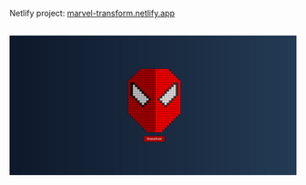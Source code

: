 Netlify project: <a href="https://marvel-transform.netlify.app/" target="_blank">marvel-transform.netlify.app</a><br><br>

<img src="Marvel.png"><img>
